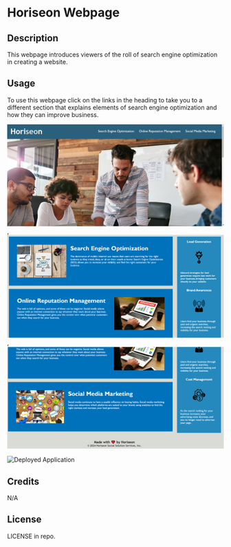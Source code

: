 # Horiseon Webpage

## Description

This webpage introduces viewers of the roll of search engine optimization in creating a website.

## Usage

To use this webpage click on the links in the heading to take you to a different section that explains elements of search engine optimization and how they can improve business.

![Screenshot 1](./assets/images/Screenshot_1.PNG), ![Screenshot 2](./assets/images/Screenshot_2.PNG), ![Screenshot 3](./assets/images/Screenshot_3.PNG) 

![Deployed Application](https://trashpanda364.github.io/Modual_1_challenge/)

## Credits

N/A

## License

LICENSE in repo.
